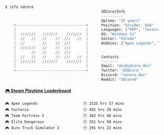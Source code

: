 ```python
$ info sdcore
                                            SDCore@Info
                                            ----------
                                            Uptime: "25 years"
    +--------------------------------+      Position: "Stryder, USA"
    |                                |      Languages: ["PHP", "Javascript", "Typescript", "HTML", "CSS"]
    |  ///////   ///////    ///////  |      OS: "Windows 11"
    |  //   //   //    //  ///   //  |      Editor: "VSCode"
    |  //        //    //  ///       |      Hobbies: ["Apex Legends", "Video Game Lore"]
    |  ///////   //    //  ///       |
    |       //   //    //  ///       |
    |  //   //   //    //  ///   //  |      Contacts
    |  ///////   ///////    ///////  |      --------
    |                                |      Email: "dev@sdcore.dev"
    +--------------------------------+      Twitter: "@SDCore_"
                                            Discord: "sdcore.dev"
                                            Reddit: "SDCored"

``` 

<!-- steam-box start -->
#### <a href="https://gist.github.com/1c0ec2b46821ed572b57a570bc1ea74f" target="_blank">🎮 Steam Playtime Leaderboard</a>
```text
🎮 Apex Legends                     🕘 2525 hrs 57 mins
🎮 Factorio                         🕘 491 hrs 39 mins
🎮 Team Fortress 2                  🕘 362 hrs 48 mins
🎮 Elite Dangerous                  🕘 351 hrs 50 mins
🎮 Euro Truck Simulator 2           🕘 291 hrs 22 mins
```
<!-- Powered by https://github.com/YouEclipse/steam-box . -->
<!-- steam-box end -->
